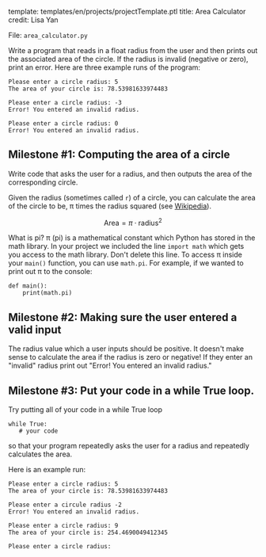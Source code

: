 template: templates/en/projects/projectTemplate.ptl
title: Area Calculator
credit: Lisa Yan

File: `area_calculator.py`

Write a program that reads in a float radius from the user and then prints out the associated area of the circle. <span class="blue">If the radius is invalid (negative or zero), print an error</span>. Here are three example runs of the program:

```
Please enter a circle radius: 5
The area of your circle is: 78.53981633974483
```

```
Please enter a circle radius: -3
Error! You entered an invalid radius.
```

```
Please enter a circle radius: 0
Error! You entered an invalid radius.
```

## Milestone #1: Computing the area of a circle

Write code that asks the user for a radius, and then outputs the area of the corresponding circle.

Given the radius (sometimes called `r`) of a circle, you can calculate the area of the circle to be, π times the radius squared (see [Wikipedia](https://en.wikipedia.org/wiki/Area_of_a_circle)).


$$\text{Area} = \pi \cdot \text{radius} ^2$$
<!-- <center>
  <img style="width:500px;border: 1px solid #000000" src="{{pathToRoot}}img/projects/areaCalculator/area.png">
</center> -->

What is pi? π (pi) is a mathematical constant which Python has stored in the math library. In your project we included the line `import math` which gets you access to the math library. Don't delete this line. To access π inside your `main()` function, you can use `math.pi`. For example, if we wanted to print out π to the console:

```
def main():
    print(math.pi)
```

## Milestone #2: Making sure the user entered a <span class="blue">valid input</span>

The radius value which a user inputs should be positive. It doesn't make sense to calculate the area if the radius is zero or negative! If they enter an "invalid" radius print out "Error! You entered an invalid radius."

## Milestone #3: Put your code in a <span class="blue">while True</span> loop.

Try putting all of your code in a while True loop
```
while True:
   # your code
```
so that your program repeatedly asks the user for a radius and repeatedly calculates the area. 

Here is an example run:
```
Please enter a circle radius: 5
The area of your circle is: 78.53981633974483

Please enter a circule radius -2
Error! You entered an invalid radius.

Please enter a circle radius: 9
The area of your circle is: 254.4690049412345

Please enter a circle radius:
```
